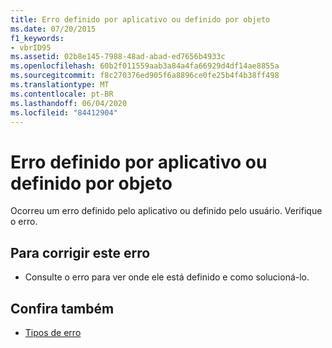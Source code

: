 ```yaml
---
title: Erro definido por aplicativo ou definido por objeto
ms.date: 07/20/2015
f1_keywords:
- vbrID95
ms.assetid: 02b8e145-7988-48ad-abad-ed7656b4933c
ms.openlocfilehash: 60b2f011559aab3a84a4fa66929d4df14ae8855a
ms.sourcegitcommit: f8c270376ed905f6a8896ce0fe25b4f4b38ff498
ms.translationtype: MT
ms.contentlocale: pt-BR
ms.lasthandoff: 06/04/2020
ms.locfileid: "84412904"
---
```

# <a name="application-defined-or-object-defined-error"></a>Erro definido por aplicativo ou definido por objeto
Ocorreu um erro definido pelo aplicativo ou definido pelo usuário. Verifique o erro.  
  
## <a name="to-correct-this-error"></a>Para corrigir este erro  
  
- Consulte o erro para ver onde ele está definido e como solucioná-lo.  
  
## <a name="see-also"></a>Confira também

- [Tipos de erro](../programming-guide/language-features/error-types.md)
